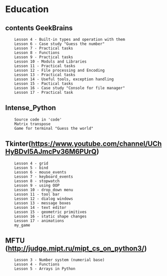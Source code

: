 # Education

## contents GeekBrains
        Lesson 4 - Built-in types and operation with them
        Lesson 6 - Case study "Guess the number"
        Lesson 7 - Practical tasks
        Lesson 8 - Functions
        Lesson 9 - Practical tasks
        Lesson 10 - Moduls and Libraries
        Lesson 11 - Practical tasks
        Lesson 12 - File processing and Encoding
        Lesson 13 - Practical tasks
        Lesson 14 - Useful tools, exception handling
        Lesson 15 - Pactical tasks
        Lesson 16 - Case study "Console for file manager"
        Lesson 17 - Practical task
## Intense_Python
        Source code in 'code'  
        Matrix transpose
        Game for terminal "Guess the world"
## Tkinter(https://www.youtube.com/channel/UChHyBDvI5AJmcPv36M6PUrQ)
        Lesson 4 - grid
        Lesson 5 - bind
        Lesson 6 - mouse_events
        Lesson 7 - keyboard_events
        Lesson 8 - stopwatch
        Lesson 9 - using OOP
        Lesson 10 - drop_down menu
        Lesson 11 - tool bar
        Lesson 12 - dialog windows
        Lesson 13 - message boxes
        Lesson 14 - text editor
        Lesson 15 - geometric primitives
        Lesson 16 - static shape changes
        Lesson 17 - animations
        my_game
## MFTU (http://judge.mipt.ru/mipt_cs_on_python3/)
        Lesson 3 - Number system (numerial base)
        Lesson 4 - Functions
        Lesson 5 - Arrays in Python
